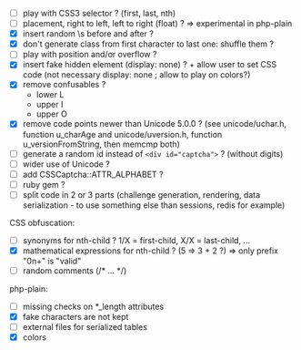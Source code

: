 * [ ] play with CSS3 selector ? (first, last, nth)
* [ ] placement, right to left, left to right (float) ? => experimental in php-plain
* [x] insert random \s before and after ?
* [x] don't generate class from first character to last one: shuffle them ?
* [ ] play with position and/or overflow ?
* [x] insert fake hidden element (display: none) ? + allow user to set CSS code (not necessary display: none ; allow to play on colors?)
* [x] remove confusables ?
  - lower L
  - upper I
  - upper O
* [x] remove code points newer than Unicode 5.0.0 ? (see unicode/uchar.h, function u_charAge and unicode/uversion.h, function u_versionFromString, then memcmp both)
* [ ] generate a random id instead of `<div id="captcha">` ? (without digits)
* [ ] wider use of Unicode ?
* [ ] add CSSCaptcha::ATTR_ALPHABET ?
* [ ] ruby gem ?
* [ ] split code in 2 or 3 parts (challenge generation, rendering, data serialization - to use something else than sessions, redis for example)

CSS obfuscation:
* [ ] synonyms for nth-child ? 1/X = first-child, X/X = last-child, ...
* [x] mathematical expressions for nth-child ? (5 => 3 + 2 ?) => only prefix "0n+" is "valid"
* [ ] random comments (/* ... */)

php-plain:
* [ ] missing checks on \*\_length attributes
* [x] fake characters are not kept
* [ ] external files for serialized tables
* [x] colors
